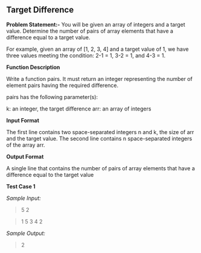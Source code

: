 ## Target Difference ##

**Problem Statement:-**   You will be given an array of integers and a target value. Determine the number of pairs of array elements that have a difference equal to a target value.

For example, given an array of [1, 2, 3, 4] and a target value of 1, we have three values meeting the condition: 2-1 = 1, 3-2 = 1, and 4-3 = 1.

**Function Description**

Write a function pairs. It must return an integer representing the number of element pairs having the required difference.

pairs has the following parameter(s):

k: an integer, the target difference
arr: an array of integers

**Input Format**

The first line contains two space-separated integers n and k, the size of arr and the target value.
The second line contains n space-separated integers of the array arr.

**Output Format**

A single line that contains the number of pairs of array elements that have a difference equal to the target value

**Test Case 1**

*Sample Input:*

> 5 2

> 1 5 3 4 2 

*Sample Output:*

> 2

